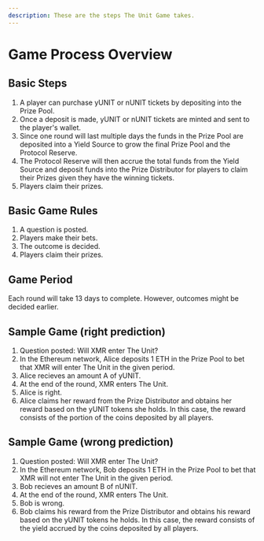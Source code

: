 ```yaml
---
description: These are the steps The Unit Game takes.
---
```


# Game Process Overview

## Basic Steps

1. A player can purchase yUNIT or nUNIT tickets by depositing into the Prize Pool.&#x20;
2. Once a deposit is made, yUNIT or nUNIT tickets are minted and sent to the player's wallet.&#x20;
3. Since one round will last multiple days the funds in the Prize Pool are deposited into a Yield Source to grow the final Prize Pool and the Protocol Reserve.&#x20;
4. The Protocol Reserve will then accrue the total funds from the Yield Source and deposit funds into the Prize Distributor for players to claim their Prizes given they have the winning tickets.
5. Players claim their prizes.

## Basic Game Rules

1. A question is posted.
2. Players make their bets.
3. The outcome is decided.
4. Players claim their prizes.

## Game Period

Each round will take 13 days to complete. However, outcomes might be decided earlier.



## Sample Game (right prediction)

1. Question posted: Will XMR enter The Unit?
2. In the Ethereum network, Alice deposits 1 ETH in the Prize Pool to bet that XMR will enter The Unit in the given period.
3. Alice recieves an amount A of yUNIT.
4. At the end of the round, XMR enters The Unit.&#x20;
5. Alice is right.
6. Alice claims her reward from the Prize Distributor and obtains her reward based on the yUNIT tokens she holds. In this case, the reward consists of the portion of the coins deposited by all players.

## Sample Game (wrong prediction)

1. Question posted: Will XMR enter The Unit?
2. In the Ethereum network, Bob deposits 1 ETH in the Prize Pool to bet that XMR will not enter The Unit in the given period.
3. Bob recieves an amount B of nUNIT.
4. At the end of the round, XMR enters The Unit.
5. Bob is wrong.
6. Bob claims his reward from the Prize Distributor and obtains his reward based on the yUNIT tokens he holds. In this case, the reward consists of the yield accrued by the coins deposited by all players.
